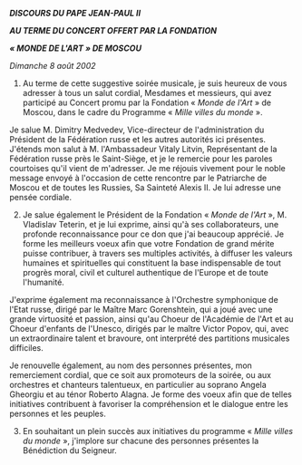 ***DISCOURS DU PAPE JEAN-PAUL II***

***AU TERME DU CONCERT OFFERT PAR LA FONDATION***

***« *MONDE DE L'ART* » DE MOSCOU***

*Dimanche 8 août 2002*

1. Au terme de cette suggestive soirée musicale, je suis heureux de vous adresser à tous un salut cordial, Mesdames et messieurs, qui avez participé au Concert promu par la Fondation « *Monde de l'Art* » de Moscou, dans le cadre du Programme « *Mille villes du monde* ».

Je salue M. Dimitry Medvedev, Vice-directeur de l'administration du Président de la Fédération russe et les autres autorités ici présentes. J'étends mon salut à M. l'Ambassadeur Vitaly Litvin, Représentant de la Fédération russe près le Saint-Siège, et je le remercie pour les paroles courtoises qu'il vient de m'adresser. Je me réjouis vivement pour le noble message envoyé à l'occasion de cette rencontre par le Patriarche de Moscou et de toutes les Russies, Sa Sainteté Alexis II. Je lui adresse une pensée cordiale.

2. Je salue également le Président de la Fondation « *Monde de l'Art* », M. Vladislav Teterin, et je lui exprime, ainsi qu'à ses collaborateurs, une profonde reconnaissance pour ce don que j'ai beaucoup apprécié. Je forme les meilleurs voeux afin que votre Fondation de grand mérite puisse contribuer, à travers ses multiples activités, à diffuser les valeurs humaines et spirituelles qui constituent la base indispensable de tout progrès moral, civil et culturel authentique de l'Europe et de toute l'humanité.

J'exprime également ma reconnaissance à l'Orchestre symphonique de l'Etat russe, dirigé par le Maître Marc Gorenshtein, qui a joué avec une grande virtuosité et passion, ainsi qu'au Choeur de l'Académie de l'Art et au Choeur d'enfants de l'Unesco, dirigés par le maître Victor Popov, qui, avec un extraordinaire talent et bravoure, ont interprété des partitions musicales difficiles.

Je renouvelle également, au nom des personnes présentes, mon remerciement cordial, que ce soit aux promoteurs de la soirée, ou aux orchestres et chanteurs talentueux, en particulier au soprano Angela Gheorgiu et au ténor Roberto Alagna. Je forme des voeux afin que de telles initiatives contribuent à favoriser la compréhension et le dialogue entre les personnes et les peuples.

3. En souhaitant un plein succès aux initiatives du programme « *Mille villes du monde* », j'implore sur chacune des personnes présentes la Bénédiction du Seigneur.